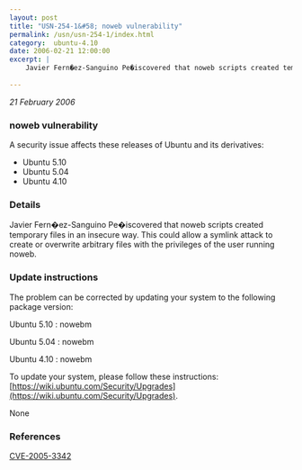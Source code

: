```yaml
---
layout: post
title: "USN-254-1&#58; noweb vulnerability"
permalink: /usn/usn-254-1/index.html
category:  ubuntu-4.10
date: 2006-02-21 12:00:00
excerpt: |
    Javier Fern�ez-Sanguino Pe�iscovered that noweb scripts created temporary files in an insecure way. This could allow a symlink attack to create or overwrite arbitrary files with the privileges of the user running noweb.
    
--- 
```

 
 

*21 February 2006*

### noweb vulnerability

A security issue affects these releases of Ubuntu and its derivatives:

* Ubuntu 5.10
* Ubuntu 5.04
* Ubuntu 4.10

### Details

Javier Fern�ez-Sanguino Pe�iscovered that noweb scripts created temporary files in an insecure way. This could allow a symlink attack to create or overwrite arbitrary files with the privileges of the user running noweb.

### Update instructions

The problem can be corrected by updating your system to the following package version:

Ubuntu 5.10
 : nowebm 

Ubuntu 5.04
 : nowebm 

Ubuntu 4.10
 : nowebm 

To update your system, please follow these instructions: [https://wiki.ubuntu.com/Security/Upgrades](https://wiki.ubuntu.com/Security/Upgrades).

None

### References

 
 [CVE-2005-3342](http://people.ubuntu.com/~ubuntu-security/cve/CVE-2005-3342)
 


